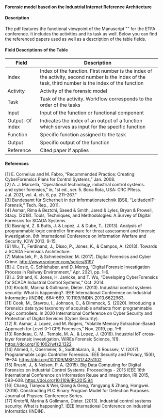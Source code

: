 #### Forensic model based on the Industrial Internet Reference Architecture

#### Description
The pdf features the functional viewpoint of the Manuscript "" for the ETFA conference. It includes the activities and its task as well.
Below you can find the referenced papers used as well as a description of the table fields.






#### Field Descriptions of the  Table
| Field  | Description |
| ------------- | ------------- |
| Index  | Index of the function. First number is the index of the activity, second number is the index of the task, third number is the index of the function |
| Activity  | Activity of the forensic model  |
| Task  | Task of the activity. Workflow corresponds to the order of the tasks  |
| lnput  | Input of the function or functional component  |
| Output-Of index  | Indicates the index of an output of a function which serves as input for the specific function |
| Function  | Specific function assigned to the task |
| Output  | Specific output of the function |
| Reference  | Cited paper if applies  |


#### References


[1]	E. Cornelius and M. Fabro, “Recommended Practice: Creating CyberForensics Plans for Control Systems,” Jan. 2008.<br />
[2]	A. J. Marcella, “Operational technology, industrial control systems.<br />
and cyber forensics,” in, 1st ed., ser. 5. Boca Rota, USA: CRC PRess.<br />
Jul. 2021, vol. 4, ch. 6, pp. 211–267."<br />
[3]	Bundesamt für Sicherheit in der Informationstechnik (BSI), “LeitfadenIT-Forensik,” Tech. Rep., 2011.<br />
[4]	Asmar, Rima & Beztchi, Saeed & Smith, Jared & Lyles, Bryan & Prowell, Stacy. (2018). Tools, Techniques, and Methodologies: A Survey of Digital Forensics for SCADA Systems. <br />
[5]	Basnight, Z. & Butts, J. & Lopez, J. & Dube, T.. (2013). Analysis of programmable logic controller firmware for threat assessment and forensic investigation. 8th International Conference on Information Warfare and Security, ICIW 2013. 9-15. <br />
[6]	Wu, T., Ferdinand, J., Disso, P., Jones, K., & Campos, A. (2013). Towards a SCADA Forensics Architecture.<br />
[7]	Matoušek, P., & Schmiedecker, M. (2017). Digital Forensics and Cyber Crime. http://www.springer.com/series/8197. <br />
[8]	J. Cosic, C. Schlehuber, and D. Morog, “Digital Forensic Investigation Process in Railway Environment,” Apr. 2021, pp. 1–6. <br />
[9]	J. Stirland, K. Jones, H. Janicke, and T. Wu, “Developing CyberForensics for SCADA Industrial Control Systems,” Oct. 2014.<br />
[10]	Krotofil, Marina & Gollmann, Dieter. (2013). Industrial control systems security: What is happening?. IEEE International Conference on Industrial Informatics (INDIN). 664-669. 10.1109/INDIN.2013.6622963. <br />
[11]	Cook, M., Stavrou, I., Johnson, C., & Dimmock, S. (2020). Introducing a forensics data type taxonomy of acquirable artefacts from programmable logic controllers. In 2020 International Conference on Cyber Security and Protection of Digital Services (Cyber Security).<br />
[12]	R. Asmar, J. Lopez, and M. Rogers, “Volatile Memory Extraction-Based Approach for Level 0-1 CPS Forensics,” Nov. 2019, pp. 1–6.<br />
[13]	Rondeau, C. M., Temple, M. A., & Lopez, J. (2019). Industrial IoT cross‐layer forensic investigation. WIREs Forensic Science, 1(1). https://doi.org/10.1002/wfs2.1322<br />
[14]	Ahmed, I., Obermeier, S., Sudhakaran, S., & Roussev, V. (2017). Programmable Logic Controller Forensics. IEEE Security and Privacy, 15(6), 18–24. https://doi.org/10.1109/MSP.2017.4251102<br />
[15]	Rrushi, J., & Nelson, P. A. (2015). Big Data Computing for Digital Forensics on Industrial Control Systems. Proceedings - 2015 IEEE 16th International Conference on Information Reuse and Integration, IRI 2015, 593–608. https://doi.org/10.1109/IRI.2015.94<br />
[16]	Chang, Tianyou & Wei, Qiang & Geng, Yangyang & Zhang, Hongwei. (2018). Constructing PLC Binary Program Model for Detection Purposes. Journal of Physics: Conference Series. <br />
[17]	Krotofil, Marina & Gollmann, Dieter. (2013). Industrial control systems security: What is happening?. IEEE International Conference on Industrial Informatics (INDIN). <br />
